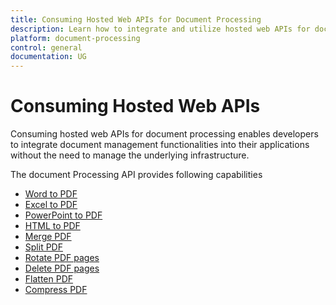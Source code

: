 ```yaml
---
title: Consuming Hosted Web APIs for Document Processing
description: Learn how to integrate and utilize hosted web APIs for document processing, enabling seamless integration of functionalities like Word to PDF, Excel to PDF, PowerPoint to PDF conversion, HTML to PDF conversion, PDF manipulation (merge, split, rotate, delete, flatten, compress) into your applications. Focus on leveraging document management capabilities without managing infrastructure.
platform: document-processing
control: general
documentation: UG
---
```

# Consuming Hosted Web APIs

Consuming hosted web APIs for document processing enables developers to integrate document management functionalities into their applications without the need to manage the underlying infrastructure. 

The document Processing API provides following capabilities

- [Word to PDF](https://www.syncfusion.com/document-processing/web-apis/consume-apis/word-to-pdf)
- [Excel to PDF](https://www.syncfusion.com/document-processing/web-apis/consume-apis/excel-to-pdf)
- [PowerPoint to PDF](https://www.syncfusion.com/document-processing/web-apis/consume-apis/powerpoint-to-pdf)
- [HTML to PDF](https://www.syncfusion.com/document-processing/web-apis/consume-apis/html-to-pdf)
- [Merge PDF](https://www.syncfusion.com/document-processing/web-apis/consume-apis/merge-pdf)
- [Split PDF](https://www.syncfusion.com/document-processing/web-apis/consume-apis/split-pdf")
- [Rotate PDF pages](https://www.syncfusion.com/document-processing/web-apis/consume-apis/rotate-pdf-pages")
- [Delete PDF pages](https://www.syncfusion.com/document-processing/web-apis/consume-apis/delete-pdf-pages)
- [Flatten PDF](https://www.syncfusion.com/document-processing/web-apis/consume-apis/flatten-pdf)
- [Compress PDF](https://www.syncfusion.com/document-processing/web-apis/consume-apis/compress-pdf)
